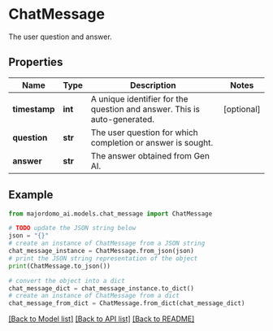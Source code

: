 # ChatMessage

The user question and answer.

## Properties

Name | Type | Description | Notes
------------ | ------------- | ------------- | -------------
**timestamp** | **int** | A unique identifier for the question and answer. This is auto-generated. | [optional] 
**question** | **str** | The user question for which completion or answer is sought. | 
**answer** | **str** | The answer obtained from Gen AI. | 

## Example

```python
from majordomo_ai.models.chat_message import ChatMessage

# TODO update the JSON string below
json = "{}"
# create an instance of ChatMessage from a JSON string
chat_message_instance = ChatMessage.from_json(json)
# print the JSON string representation of the object
print(ChatMessage.to_json())

# convert the object into a dict
chat_message_dict = chat_message_instance.to_dict()
# create an instance of ChatMessage from a dict
chat_message_from_dict = ChatMessage.from_dict(chat_message_dict)
```
[[Back to Model list]](../README.md#documentation-for-models) [[Back to API list]](../README.md#documentation-for-api-endpoints) [[Back to README]](../README.md)


